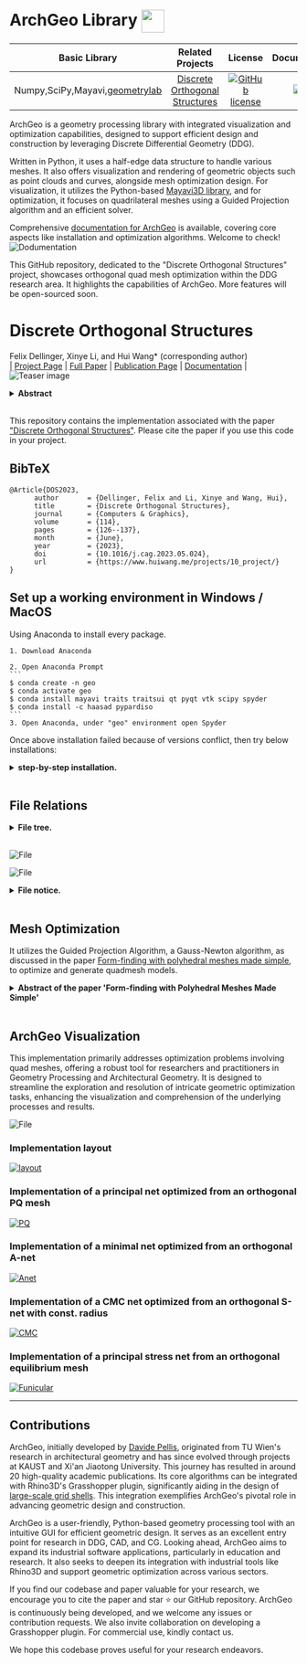 # ArchGeo Library <img src="assets/AG.png" align="center" width="40">

| Basic Library | Related Projects | **License** | **Documentation** |
|:-:|:-:|:-:|:-:|
| Numpy,SciPy,Mayavi,[geometrylab](https://github.com/WWmore/geometrylab) | [Discrete Orthogonal Structures ](https://github.com/WWmore/DOS#discrete-orthogonal-structures) | [![GitHub license](https://img.shields.io/github/license/alshedivat/al-folio?color=blue)](https://tlo.mit.edu/researchers-mit-community/protect/software-open-source-protection)|  [![doc](https://img.shields.io/badge/doc-readthedocs-blueviolet)](https://www.huiwang.me/mkdocs-archgeo/) |

ArchGeo is a geometry processing library with integrated visualization and optimization capabilities, designed to support efficient design and construction by leveraging Discrete Differential Geometry (DDG).

Written in Python, it uses a half-edge data structure to handle various meshes. It also offers visualization and rendering of geometric objects such as point clouds and curves, alongside mesh optimization design. 
For visualization, it utilizes the Python-based [Mayavi3D library](https://mayavi.readthedocs.io/zh-cn/latest/index.html), and for optimization, it focuses on quadrilateral meshes using a Guided Projection algorithm and an efficient solver.

Comprehensive [documentation for ArchGeo](https://www.huiwang.me/mkdocs-archgeo/) is available, covering core aspects like installation and optimization algorithms. Welcome to check!
![Dodumentation](assets/docupage.png)

This GitHub repository, dedicated to the "Discrete Orthogonal Structures" project, showcases orthogonal quad mesh optimization within the DDG research area. It highlights the capabilities of ArchGeo. More features will be open-sourced soon.


# Discrete Orthogonal Structures 

<!-- <img src="assets/AG.png" align="right" width="50"> -->

Felix Dellinger, Xinye Li, and Hui Wang* (corresponding author)<br>
| [Project Page](https://www.huiwang.me/projects/10_project/) | [Full Paper](https://www.huiwang.me/assets/pdf/2023SMI.pdf) | [Publication Page](https://doi.org/10.1016/j.cag.2023.05.024) | [Documentation](https://www.huiwang.me/mkdocs-archgeo/) |<br>
![Teaser image](assets/teaser.png)

<details>
<summary><span style="font-weight: bold;">Abstract</span></summary>

  *To represent smooth geometric shapes by coarse polygonal meshes, visible edges often follow special families of curves on a surface to achieve visually pleasing results. Important examples of such families are principal curvature lines, asymptotic lines or geodesics. In a surprisingly big amount of use-cases, these curves form an orthogonal net. While the condition of orthogonality between smooth curves on a surface is straightforward, the discrete counterpart, namely orthogonal quad meshes, is not. In this paper, we study the definition of discrete orthogonality based on equal diagonal lengths in every quadrilateral. We embed this definition in the theory of discrete differential geometry and highlight its benefits for practical applications. We demonstrate the versatility of this approach by combining discrete orthogonality with other classical constraints known from discrete differential geometry. Orthogonal multi-nets, i.e. meshes where discrete orthogonality holds on any parameter rectangle, receive an in-depth analysis.*

</details>
<br>

This repository contains the implementation associated with the paper ["Discrete Orthogonal Structures"](https://doi.org/10.1016/j.cag.2023.05.024). 
Please cite the paper if you use this code in your project. 

<section class="section" id="BibTeX">
  <div class="container is-max-desktop content">
    <h2 class="title">BibTeX</h2>
    <pre><code>@Article{DOS2023,
      author       = {Dellinger, Felix and Li, Xinye and Wang, Hui},
      title        = {Discrete Orthogonal Structures},
      journal      = {Computers & Graphics},
      volume       = {114},
      pages        = {126--137},
      month        = {June},
      year         = {2023},
      doi          = {10.1016/j.cag.2023.05.024},
      url          = {https://www.huiwang.me/projects/10_project/}
}</code></pre>
  </div>
</section>


## Set up a working environment in Windows / MacOS

Using Anaconda to install every package.

    1. Download Anaconda

    2. Open Anaconda Prompt
    ```
    $ conda create -n geo 
    $ conda activate geo
    $ conda install mayavi traits traitsui qt pyqt vtk scipy spyder 
    $ conda install -c haasad pypardiso
    ```
    3. Open Anaconda, under "geo" environment open Spyder

Once above installation failed because of versions conflict, then try below installations:
<details>
<summary><span style="font-weight: bold;">step-by-step installation.</span></summary>

    ```
    $ conda create -n geo python=3.6
    $ conda activate geo
    $ pip install numpy scipy
    $ pip install python-vtk
    $ pip install mayavi --no-cache
    $ conda install -c haasad pypardiso
    $ conda install pyface
    ```

  Or use the exported files within ```./conda/``` to set your environment

    ```
    $ conda env create -f environment.yml
    ```

</details>
<br>


## File Relations

<details>
<summary><span style="font-weight: bold;">File tree.</span></summary>

  ![File](assets/tree.png)

</details>
<br>

![File](assets/files.png)

![File](assets/frame.png)

<details>
<summary><span style="font-weight: bold;">File notice.</span></summary>

  - files in geometrylab folder are basic, nothing need to be changed.

  - archgeolab/archgeometry: meshpy.py --> quadrings.py --> gridshell_new.py --> gui_basic.py --> guidedprojection_orthonet.py --> opt_gui_orthonet.py --> readfile_orthonet.py

  - run readfile_orthonet.py to test how it works; a GUI window will be opened
  
  - The GUI settings are in opt_gui_orthonet.py
  
  - The constraints settings are in guidedprojection_orthonet.py

  - if you want to add a new optimization project, please refer to archgeolab; You can create a new folder similar to the folder 'archgeolab'. Then the mesh geometry, optimization and GUI will be based on the files in geometrylab folder.

</details>
<br>


## Mesh Optimization
It utilizes the Guided Projection Algorithm, a Gauss-Newton algorithm, as discussed in the paper [Form-finding with polyhedral meshes made simple](https://doi.org/10.1145/2601097.2601213), to optimize and generate quadmesh models.

<details>
<summary><span style="font-weight: bold;">Abstract of the paper 'Form-finding with Polyhedral Meshes Made Simple'</span></summary>

  *We solve the form-finding problem for polyhedral meshes in a way which combines form, function and fabrication; taking care of user-specified constraints like boundary interpolation, planarity of faces, statics, panel size and shape, enclosed volume, and last, but not least, cost. Our main application is the interactive modeling of meshes for architectural and industrial design. Our approach can be described as guided exploration of the constraint space whose algebraic structure is simplified by introducing auxiliary variables and ensuring that constraints are at most quadratic. Computationally, we perform a projection onto the constraint space which is biased towards low values of an energy which expresses desirable "soft" properties like fairness. We have created a tool which elegantly handles difficult tasks, such as taking boundary-alignment of polyhedral meshes into account, planarization, fairing under planarity side conditions, handling hybrid meshes, and extending the treatment of static equilibrium to shapes which possess overhanging parts.*

</details>
<br>

## ArchGeo Visualization

This implementation primarily addresses optimization problems involving quad meshes, offering a robust tool for researchers and practitioners in Geometry Processing and Architectural Geometry. It is designed to streamline the exploration and resolution of intricate geometric optimization tasks, enhancing the visualization and comprehension of the underlying processes and results.


![File](assets/mayavi.png)


### Implementation layout
[![layout](assets/layout.png)](https://www.youtube.com/embed/1l6DCW9BmYM)


### Implementation of a principal net optimized from an orthogonal PQ mesh
[![PQ](assets/pq.png)](https://www.youtube.com/embed/m-CFC0XZ488)


### Implementation of a minimal net optimized from an orthogonal A-net
[![Anet](assets/anet.png)](https://www.youtube.com/embed/KQbJ2e_Ow7M)


### Implementation of a CMC net optimized from an orthogonal S-net with const. radius
[![CMC](assets/cmc.png)](https://www.youtube.com/embed/vgb9A6uAidw)


### Implementation of a principal stress net from an orthogonal equilibrium mesh
[![Funicular](assets/funicular.png)](https://www.youtube.com/embed/sOzjRHIrR-s)


------
## Contributions

<!-- ### Project Background and Evolution -->
ArchGeo, initially developed by [Davide Pellis](https://scholar.google.com/citations?user=JnocFM4AAAAJ&hl=en), originated from TU Wien's research in architectural geometry and has since evolved through projects at KAUST and Xi'an Jiaotong University. This journey has resulted in around 20 high-quality academic publications.
Its core algorithms can be integrated with Rhino3D's Grasshopper plugin, significantly aiding in the design of [large-scale grid shells](https://github.com/WWmore/compute.rhino3d). This integration exemplifies ArchGeo's pivotal role in advancing geometric design and construction.

<!-- ### Features and User Benefits -->
ArchGeo is a user-friendly, Python-based geometry processing tool with an intuitive GUI for efficient geometric design. It serves as an excellent entry point for research in DDG, CAD, and CG.
Looking ahead, ArchGeo aims to expand its industrial software applications, particularly in education and research. It also seeks to deepen its integration with industrial tools like Rhino3D and support geometric optimization across various sectors.

<!-- ### Call for Collaboration -->
If you find our codebase and paper valuable for your research, we encourage you to cite the paper and star :star: our GitHub repository. ArchGeo is continuously being developed, and we welcome any issues or contribution requests. 
We also invite collaboration on developing a Grasshopper plugin. 
For commercial use, kindly contact us. 

We hope this codebase proves useful for your research endeavors.